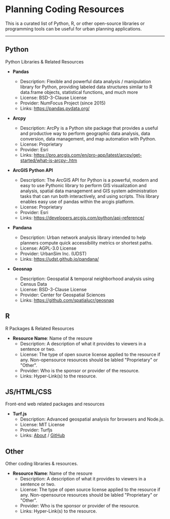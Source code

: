 # Planning Coding Resources
This is a curated list of Python, R, or other open-source libraries or programming tools can be useful for urban planning applications. 

---

## Python
Python Libraries & Related Resources

* **Pandas**
    * Description: Flexible and powerful data analysis / manipulation library for Python, providing labeled data structures similar to R data.frame objects, statistical functions, and much more
    * License: BSD-3-Clause License
    * Provider: NumFocus Project (since 2015)
    * Links: https://pandas.pydata.org/

* **Arcpy**
    * Description: ArcPy is a Python site package that provides a useful and productive way to perform geographic data analysis, data conversion, data management, and map automation with Python.
    * License: Proprietary
    * Provider: Esri
    * Links: https://pro.arcgis.com/en/pro-app/latest/arcpy/get-started/what-is-arcpy-.htm

* **ArcGIS Python API**
    * Description: The ArcGIS API for Python is a powerful, modern and easy to use Pythonic library to perform GIS visualization and analysis, spatial data management and GIS system administration tasks that can run both interactively, and using scripts. This library enables easy use of pandas within the arcgis platform. 
    * License: Proprietary
    * Provider: Esri
    * Links: https://developers.arcgis.com/python/api-reference/

* **Pandana**
    * Description: Urban network analysis library intended to help planners compute quick accessibility metrics or shortest paths.
    * License: AGPL-3.0 License
    * Provider: UrbanSim Inc. (UDST) 
    * Links: https://udst.github.io/pandana/
 
* **Geosnap**
    * Description: Geospatial & temporal neighborhood analysis using Census Data
    * License: BSD-3-Clause License 
    * Provider: Center for Geospatial Sciences
    * Links: https://github.com/spatialucr/geosnap

## R
R Packages & Related Resources

* **Resource Name**: Name of the resoure
    * Description: A description of what it provides to viewers in a sentence or two. 
    * License: The type of open source license applied to the resource if any. Non-opensource resources should be labled "Proprietary" or "Other".
    * Provider: Who is the sponsor or provider of the resource. 
    * Links: Hyper-Link(s) to the resource. 
 

## JS/HTML/CSS
Front-end web related packages and resources

* **Turf.js**
    * Description: Advanced geospatial analysis for browsers and Node.js. 
    * License:  MIT License
    * Provider: Turfjs
    * Links: [About](https://turfjs.org/) / [GitHub](https://github.com/Turfjs/turf) 
 

## Other
Other coding libraries & resources.

* **Resource Name**: Name of the resoure
    * Description: A description of what it provides to viewers in a sentence or two. 
    * License: The type of open source license applied to the resource if any. Non-opensource resources should be labled "Proprietary" or "Other".
    * Provider: Who is the sponsor or provider of the resource. 
    * Links: Hyper-Link(s) to the resource. 
 
